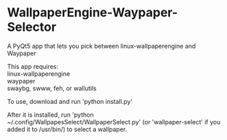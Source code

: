 # WallpaperEngine-Waypaper-Selector
A PyQt5 app that lets you pick between linux-wallpaperengine and Waypaper

<p>This app requires:<br>
linux-wallpaperengine<br>
waypaper<br>
swaybg, swww, feh, or wallutils
<p>
  
To use, download and run 'python install.py'

After it is installed, run 'python ~/.config/WallpapesSelect/WallpaperSelect.py' (or 'wallpaper-select' if you added it to /usr/bin/) to select a wallpaper.
